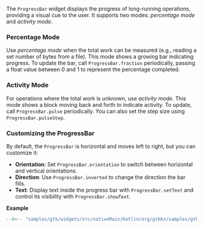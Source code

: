 The `ProgressBar` widget displays the progress of long-running operations, providing a visual cue to the user. It
supports two modes: *percentage mode* and *activity mode*.

### Percentage Mode

Use *percentage mode* when the total work can be measured (e.g., reading a set number of bytes from a file). This mode
shows a growing bar indicating progress. To update the bar, call `ProgressBar.fraction` periodically, passing a float
value between 0 and 1 to represent the percentage completed.

### Activity Mode

For operations where the total work is unknown, use *activity mode*. This mode shows a block moving back and forth to
indicate activity. To update, call `ProgressBar.pulse` periodically. You can also set the step size using
`ProgressBar.pulseStep`.

### Customizing the ProgressBar

By default, the `ProgressBar` is horizontal and moves left to right, but you can customize it:

- **Orientation**: Set `ProgressBar.orientation` to switch between horizontal and vertical orientations.
- **Direction**: Use `ProgressBar.inverted` to change the direction the bar fills.
- **Text**: Display text inside the progress bar with `ProgressBar.setText` and control its visibility with
  `ProgressBar.showText`.

**Example**

``` kotlin title="samples/gtk/widgets/src/nativeMain/kotlin/org/gtkkn/samples/gtk/widgets/ProgressBar.kt"
--8<-- "samples/gtk/widgets/src/nativeMain/kotlin/org/gtkkn/samples/gtk/widgets/ProgressBar.kt:doc"
```
